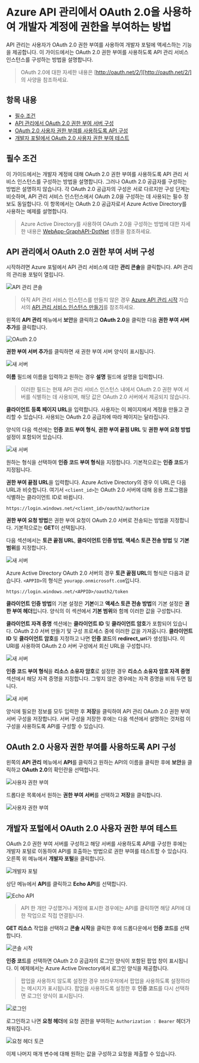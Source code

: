 ﻿<properties 
	pageTitle="Azure API 관리에서 OAuth 2.0을 사용하여 개발자 계정에 권한을 부여하는 방법" 
	description="API 관리에서 OAuth 2.0을 사용하여 사용자에게 권한을 부여하는 방법에 대해 알아봅니다." 
	services="api-management" 
	documentationCenter="" 
	authors="steved0x" 
	manager="dwrede" 
	editor=""/>

<tags 
	ms.service="api-management" 
	ms.workload="mobile" 
	ms.tgt_pltfrm="na" 
	ms.devlang="na" 
	ms.topic="article" 
	ms.date="11/18/2014" 
	ms.author="sdanie"/>

# Azure API 관리에서 OAuth 2.0을 사용하여 개발자 계정에 권한을 부여하는 방법

API 관리는 사용자가 OAuth 2.0 권한 부여를 사용하여 개발자 포털에 액세스하는 기능을 제공합니다. 이 가이드에서는 OAuth 2.0 권한 부여를 사용하도록 API 관리 서비스 인스턴스를 구성하는 방법을 설명합니다.

> OAuth 2.0에 대한 자세한 내용은 [http://oauth.net/2/][http://oauth.net/2/] 의 사양을 참조하세요.

## 항목 내용

-   [필수 조건][필수 조건]
-   [API 관리에서 OAuth 2.0 권한 부여 서버 구성][API 관리에서 OAuth 2.0 권한 부여 서버 구성]
-   [OAuth 2.0 사용자 권한 부여를 사용하도록 API 구성][OAuth 2.0 사용자 권한 부여를 사용하도록 API 구성]
-   [개발자 포털에서 OAuth 2.0 사용자 권한 부여 테스트][개발자 포털에서 OAuth 2.0 사용자 권한 부여 테스트]

## <a name="prerequisites"> </a>필수 조건

이 가이드에서는 개발자 계정에 대해 OAuth 2.0 권한 부여를 사용하도록 API 관리 서비스 인스턴스를 구성하는 방법을 설명합니다. 그러나 OAuth 2.0 공급자를 구성하는 방법은 설명하지 않습니다. 각 OAuth 2.0 공급자의 구성은 서로 다르지만 구성 단계는 비슷하며, API 관리 서비스 인스턴스에서 OAuth 2.0을 구성하는 데 사용되는 필수 정보도 동일합니다. 이 항목에서는 OAuth 2.0 공급자로서 Azure Active Directory를 사용하는 예제를 설명합니다.

> Azure Active Directory를 사용하여 OAuth 2.0을 구성하는 방법에 대한 자세한 내용은 [WebApp-GraphAPI-DotNet][WebApp-GraphAPI-DotNet] 샘플을 참조하세요.

## <a name="step1"> </a>API 관리에서 OAuth 2.0 권한 부여 서버 구성

시작하려면 Azure 포털에서 API 관리 서비스에 대한 **관리 콘솔**을 클릭합니다. API 관리의 관리용 포털이 열립니다.

![API 관리 콘솔][api-management-management-console]

> 아직 API 관리 서비스 인스턴스를 만들지 않은 경우 [Azure API 관리 시작][Azure API 관리 시작] 자습서의 [API 관리 서비스 인스턴스 만들기][API 관리 서비스 인스턴스 만들기]를 참조하세요.

왼쪽의 **API 관리** 메뉴에서 **보안**을 클릭하고 **OAuth 2.0**을 클릭한 다음 **권한 부여 서버 추가**를 클릭합니다.

![OAuth 2.0][api-management-oauth2]

**권한 부여 서버 추가**를 클릭하면 새 권한 부여 서버 양식이 표시됩니다.

![새 서버][api-management-oauth2-server-1]

**이름** 필드에 이름을 입력하고 원하는 경우 **설명** 필드에 설명을 입력합니다.

> 이러한 필드는 현재 API 관리 서비스 인스턴스 내에서 OAuth 2.0 권한 부여 서버를 식별하는 데 사용되며, 해당 값은 OAuth 2.0 서버에서 제공되지 않습니다.

**클라이언트 등록 페이지 URL**을 입력합니다. 사용자는 이 페이지에서 계정을 만들고 관리할 수 있습니다. 사용되는 OAuth 2.0 공급자에 따라 페이지는 달라집니다.

양식의 다음 섹션에는 **인증 코드 부여 형식**, **권한 부여 끝점 URL** 및 **권한 부여 요청 방법** 설정이 포함되어 있습니다.

![새 서버][api-management-oauth2-server-2]

원하는 형식을 선택하여 **인증 코드 부여 형식**을 지정합니다. 기본적으로는 **인증 코드**가 지정됩니다.

**권한 부여 끝점 URL**을 입력합니다. Azure Active Directory의 경우 이 URL은 다음 URL과 비슷합니다. 여기서 `<client_id>`는 OAuth 2.0 서버에 대해 응용 프로그램을 식별하는 클라이언트 ID로 바뀝니다.

    https://login.windows.net/<client_id>/oauth2/authorize

**권한 부여 요청 방법**은 권한 부여 요청이 OAuth 2.0 서버로 전송되는 방법을 지정합니다. 기본적으로는 **GET**이 선택됩니다.

다음 섹션에서는 **토큰 끝점 URL**, **클라이언트 인증 방법**, **액세스 토큰 전송 방법** 및 **기본 범위**를 지정합니다.

![새 서버][api-management-oauth2-server-3]

Azure Active Directory OAuth 2.0 서버의 경우 **토큰 끝점 URL**의 형식은 다음과 같습니다. `<APPID>`의 형식은 `yourapp.onmicrosoft.com`입니다.

    https://login.windows.net/<APPID>/oauth2/token

**클라이언트 인증 방법**의 기본 설정은 **기본**이고 **액세스 토큰 전송 방법**의 기본 설정은 **권한 부여 헤더**입니다. 양식의 이 섹션에서 **기본 범위**와 함께 이러한 값을 구성합니다.

**클라이언트 자격 증명** 섹션에는 **클라이언트 ID** 및 **클라이언트 암호**가 포함되어 있습니다. OAuth 2.0 서버 만들기 및 구성 프로세스 중에 이러한 값을 가져옵니다. **클라이언트 ID** 및 **클라이언트 암호**를 지정하고 나면 **인증 코드**의 **redirect_uri**가 생성됩니다. 이 URI를 사용하여 OAuth 2.0 서버 구성에서 회신 URL을 구성합니다.

![새 서버][api-management-oauth2-server-4]

**인증 코드 부여 형식**을 **리소스 소유자 암호**로 설정한 경우 **리소스 소유자 암호 자격 증명** 섹션에서 해당 자격 증명을 지정합니다. 그렇지 않은 경우에는 자격 증명을 비워 두면 됩니다.

![새 서버][api-management-oauth2-server-5]

양식에 필요한 정보를 모두 입력한 후 **저장**을 클릭하여 API 관리 OAuth 2.0 권한 부여 서버 구성을 저장합니다. 서버 구성을 저장한 후에는 다음 섹션에서 설명하는 것처럼 이 구성을 사용하도록 API를 구성할 수 있습니다.

## <a name="step2"> </a>OAuth 2.0 사용자 권한 부여를 사용하도록 API 구성

왼쪽의 **API 관리** 메뉴에서 **API**를 클릭하고 원하는 API의 이름을 클릭한 후에 **보안**을 클릭하고 **OAuth 2.0**의 확인란을 선택합니다.

![사용자 권한 부여][api-management-user-authorization]

드롭다운 목록에서 원하는 **권한 부여 서버**를 선택하고 **저장**을 클릭합니다.

![사용자 권한 부여][api-management-user-authorization-save]

## <a name="step3"> </a>개발자 포털에서 OAuth 2.0 사용자 권한 부여 테스트

OAuth 2.0 권한 부여 서버를 구성하고 해당 서버를 사용하도록 API를 구성한 후에는 개발자 포털로 이동하여 API를 호출하는 방법으로 권한 부여를 테스트할 수 있습니다. 오른쪽 위 메뉴에서 **개발자 포털**을 클릭합니다.

![개발자 포털][api-management-developer-portal-menu]

상단 메뉴에서 **API**를 클릭하고 **Echo API**를 선택합니다.

![Echo API][api-management-apis-echo-api]

> API 한 개만 구성했거나 계정에 표시한 경우에는 API를 클릭하면 해당 API에 대한 작업으로 직접 연결됩니다.

**GET 리소스** 작업을 선택하고 **콘솔 시작**을 클릭한 후에 드롭다운에서 **인증 코드**를 선택합니다.

![콘솔 시작][api-management-open-console]

**인증 코드**를 선택하면 OAuth 2.0 공급자의 로그인 양식이 포함된 팝업 창이 표시됩니다. 이 예제에서는 Azure Active Directory에서 로그인 양식을 제공합니다.

> 팝업을 사용하지 않도록 설정한 경우 브라우저에서 팝업을 사용하도록 설정하라는 메시지가 표시됩니다. 팝업을 사용하도록 설정한 후 **인증 코드**를 다시 선택하면 로그인 양식이 표시됩니다.

![로그인][api-management-oauth2-signin]

로그인하고 나면 **요청 헤더**에 요청 권한을 부여하는 `Authorization : Bearer` 헤더가 채워집니다.

![요청 헤더 토큰][api-management-request-header-token]

이제 나머지 매개 변수에 대해 원하는 값을 구성하고 요청을 제출할 수 있습니다.

  [http://oauth.net/2/]: http://oauth.net/2/
  [필수 조건]: #prerequisites
  [API 관리에서 OAuth 2.0 권한 부여 서버 구성]: #step1
  [OAuth 2.0 사용자 권한 부여를 사용하도록 API 구성]: #step2
  [개발자 포털에서 OAuth 2.0 사용자 권한 부여 테스트]: #step3
  [WebApp-GraphAPI-DotNet]: https://github.com/AzureADSamples/WebApp-GraphAPI-DotNet
  [Azure API 관리 시작]: ../api-management-get-started
  [API 관리 서비스 인스턴스 만들기]: ../api-management-get-started/#create-service-instance
  [api-management-management-console]: ./media/api-management-howto-oauth2/api-management-management-console.png
  [api-management-oauth2]: ./media/api-management-howto-oauth2/api-management-oauth2.png
  [api-management-user-authorization]: ./media/api-management-howto-oauth2/api-management-user-authorization.png
  [api-management-user-authorization-save]: ./media/api-management-howto-oauth2/api-management-user-authorization-save.png
  [api-management-oauth2-signin]: ./media/api-management-howto-oauth2/api-management-oauth2-signin.png
  [api-management-request-header-token]: ./media/api-management-howto-oauth2/api-management-request-header-token.png
  [api-management-developer-portal-menu]: ./media/api-management-howto-oauth2/api-management-developer-portal-menu.png
  [api-management-open-console]: ./media/api-management-howto-oauth2/api-management-open-console.png
  [api-management-oauth2-server-1]: ./media/api-management-howto-oauth2/api-management-oauth2-server-1.png
  [api-management-oauth2-server-2]: ./media/api-management-howto-oauth2/api-management-oauth2-server-2.png
  [api-management-oauth2-server-3]: ./media/api-management-howto-oauth2/api-management-oauth2-server-3.png
  [api-management-oauth2-server-4]: ./media/api-management-howto-oauth2/api-management-oauth2-server-4.png
  [api-management-oauth2-server-5]: ./media/api-management-howto-oauth2/api-management-oauth2-server-5.png
  [api-management-apis-echo-api]: ./media/api-management-howto-oauth2/api-management-apis-echo-api.png
<!--HONumber=46--> 
